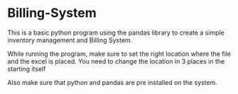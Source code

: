 # Billing-System
This is a basic python program using the pandas library to create a simple inventory management and Billing System.

While running the program, make sure to set the right location where the file and the excel is placed. You need to change the location in 3 places in the starting itself

Also make sure that python and pandas are pre installed on the system.
